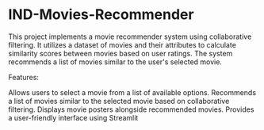 # IND-Movies-Recommender
This project implements a movie recommender system using collaborative filtering. It utilizes a dataset of movies and their attributes to calculate similarity scores between movies based on user ratings. The system recommends a list of movies similar to the user's selected movie.

Features:

Allows users to select a movie from a list of available options.
Recommends a list of movies similar to the selected movie based on collaborative filtering.
Displays movie posters alongside recommended movies.
Provides a user-friendly interface using Streamlit
